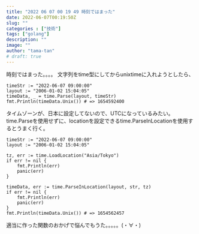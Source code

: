 ```yaml
---
title: "2022 06 07 00 19 49 時刻ではまった"
date: 2022-06-07T00:19:50Z
slug: ""
categories : ["技術"]
tags: ["golang"]
description: ""
image: ""
author: "tama-tan"
# draft: true
---
```


時刻ではまった。。。。
文字列をtime型にしてからunixtimeに入れようとしたら、

```golang
timeStr := "2022-06-07 09:00:00"
layout := "2006-01-02 15:04:05"
timeData, _ = time.Parse(layout, timeStr)
fmt.Println(timeData.Unix()) # => 1654592400
```

タイムゾーンが、日本に設定してないので、UTCになっているみたい。
time.Parseを使用せずに、locationを設定できるtime.ParseInLocationを使用するとうまく行く。


```golang
timeStr := "2022-06-07 09:00:00"
layout := "2006-01-02 15:04:05"

tz, err := time.LoadLocation("Asia/Tokyo")
if err != nil {
    fmt.Println(err)
    panic(err)
}

timeData, err := time.ParseInLocation(layout, str, tz)
if err != nil {
    fmt.Println(err)
    panic(err)
}
fmt.Println(timeData.Unix()) # => 1654562457
```

適当に作った関数のおかげで悩んでもうた。。。。。(・∀・)














